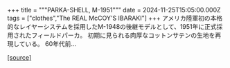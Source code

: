 +++
title = """PARKA-SHELL, M-1951"""
date = 2024-11-25T15:05:00.000Z
tags = ["clothes","The REAL McCOY'S IBARAKI"]
+++
アメリカ陸軍初の本格的なレイヤーシステムを採用したM-1948の後継モデルとして、1951年に正式採用されたフィールドパーカ。 初期に見られる肉厚なコットンサテンの生地を再現している。 60年代前...

[[source]](https://the-realmccoys.ocnk.net/product/1316)
